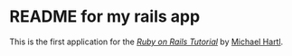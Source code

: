 # README for my rails app

This is the first application for the
[*Ruby on Rails Tutorial*](http://railstutorial.org/)
by [Michael Hartl](http://michaelhartl.com/).